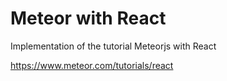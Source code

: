 # Meteor with React

Implementation of the tutorial Meteorjs with React

https://www.meteor.com/tutorials/react
